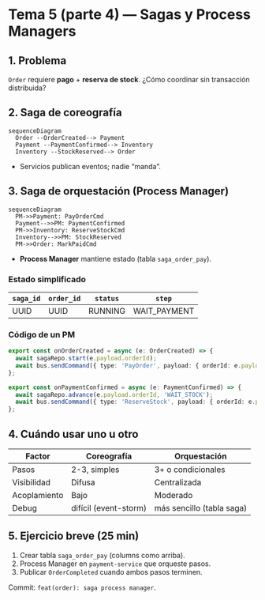 # Tema 5 (parte 4) — Sagas y Process Managers

## 1. Problema

`Order` requiere **pago** + **reserva de stock**. ¿Cómo coordinar sin transacción distribuida?

## 2. Saga de coreografía

```mermaid
sequenceDiagram
  Order --OrderCreated--> Payment
  Payment --PaymentConfirmed--> Inventory
  Inventory --StockReserved--> Order
```

- Servicios publican eventos; nadie “manda”.

## 3. Saga de orquestación (Process Manager)

```mermaid
sequenceDiagram
  PM->>Payment: PayOrderCmd
  Payment-->>PM: PaymentConfirmed
  PM->>Inventory: ReserveStockCmd
  Inventory-->>PM: StockReserved
  PM->>Order: MarkPaidCmd
```

- **Process Manager** mantiene estado (tabla `saga_order_pay`).

### Estado simplificado

| `saga_id` | `order_id` | `status` | `step` |
|-----------|------------|----------|--------|
| UUID | UUID | RUNNING | WAIT_PAYMENT |

### Código de un PM

```ts
export const onOrderCreated = async (e: OrderCreated) => {
  await sagaRepo.start(e.payload.orderId);
  await bus.sendCommand({ type: 'PayOrder', payload: { orderId: e.payload.orderId } });
};

export const onPaymentConfirmed = async (e: PaymentConfirmed) => {
  await sagaRepo.advance(e.payload.orderId, 'WAIT_STOCK');
  await bus.sendCommand({ type: 'ReserveStock', payload: { orderId: e.payload.orderId } });
};
```

## 4. Cuándo usar uno u otro

| Factor | Coreografía | Orquestación |
|--------|-------------|-------------|
| Pasos | 2-3, simples | 3+ o condicionales |
| Visibilidad | Difusa | Centralizada |
| Acoplamiento | Bajo | Moderado |
| Debug | difícil (event-storm) | más sencillo (tabla saga) |

## 5. Ejercicio breve (25 min)

1. Crear tabla `saga_order_pay` (columns como arriba).  
2. Process Manager en `payment-service` que orqueste pasos.  
3. Publicar `OrderCompleted` cuando ambos pasos terminen.  

Commit: `feat(order): saga process manager`.